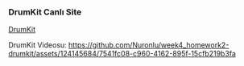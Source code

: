 ### DrumKit Canlı Site
[DrumKit](https://nuronlu.github.io/week4_homework2-drumkit/)

DrumKit Videosu:
https://github.com/Nuronlu/week4_homework2-drumkit/assets/124145684/7541fc08-c960-4162-895f-15cfb219b3fa

